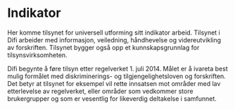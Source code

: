 # Indikator

Her komme tilsynet for universell utforming sitt indikator arbeid. Tilsynet i Difi arbeider med informasjon, veiledning, håndhevelse og videreutvikling av forskriften. Tilsynet bygger også opp et kunnskapsgrunnlag for tilsynsvirksomheten.

Difi begynte å føre tilsyn etter regelverket 1. juli 2014. Målet er å ivareta best mulig formålet med diskriminerings- og tilgjengelighetsloven og forskriften. Det betyr at tilsynet for eksempel vil rette innsatsen mot områder med lav etterlevelse av regelverket, eller områder som vedkommer store brukergrupper og som er vesentlig for likeverdig deltakelse i samfunnet.

